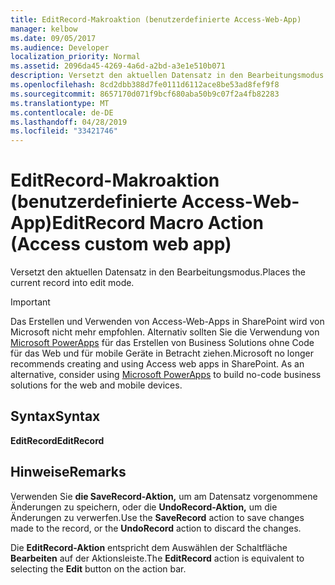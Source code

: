 ```yaml
---
title: EditRecord-Makroaktion (benutzerdefinierte Access-Web-App)
manager: kelbow
ms.date: 09/05/2017
ms.audience: Developer
localization_priority: Normal
ms.assetid: 2096da45-4269-4a6d-a2bd-a3e1e510b071
description: Versetzt den aktuellen Datensatz in den Bearbeitungsmodus.
ms.openlocfilehash: 8cd2dbb388d7fe0111d6112ace8be53ad8fef9f8
ms.sourcegitcommit: 8657170d071f9bcf680aba50b9c07f2a4fb82283
ms.translationtype: MT
ms.contentlocale: de-DE
ms.lasthandoff: 04/28/2019
ms.locfileid: "33421746"
---
```

# <a name="editrecord-macro-action-access-custom-web-app"></a><span data-ttu-id="866be-103">EditRecord-Makroaktion (benutzerdefinierte Access-Web-App)</span><span class="sxs-lookup"><span data-stu-id="866be-103">EditRecord Macro Action (Access custom web app)</span></span>

<span data-ttu-id="866be-104">Versetzt den aktuellen Datensatz in den Bearbeitungsmodus.</span><span class="sxs-lookup"><span data-stu-id="866be-104">Places the current record into edit mode.</span></span>
  
> [!IMPORTANT]
> <span data-ttu-id="866be-p101">Das Erstellen und Verwenden von Access-Web-Apps in SharePoint wird von Microsoft nicht mehr empfohlen. Alternativ sollten Sie die Verwendung von [Microsoft PowerApps](https://powerapps.microsoft.com/en-us/) für das Erstellen von Business Solutions ohne Code für das Web und für mobile Geräte in Betracht ziehen.</span><span class="sxs-lookup"><span data-stu-id="866be-p101">Microsoft no longer recommends creating and using Access web apps in SharePoint. As an alternative, consider using [Microsoft PowerApps](https://powerapps.microsoft.com/en-us/) to build no-code business solutions for the web and mobile devices.</span></span> 
  
## <a name="syntax"></a><span data-ttu-id="866be-107">Syntax</span><span class="sxs-lookup"><span data-stu-id="866be-107">Syntax</span></span>

 <span data-ttu-id="866be-108">**EditRecord**</span><span class="sxs-lookup"><span data-stu-id="866be-108">**EditRecord**</span></span>
  
## <a name="remarks"></a><span data-ttu-id="866be-109">Hinweise</span><span class="sxs-lookup"><span data-stu-id="866be-109">Remarks</span></span>

<span data-ttu-id="866be-110">Verwenden Sie **die SaveRecord-Aktion,** um am Datensatz vorgenommene Änderungen zu speichern, oder die **UndoRecord-Aktion,** um die Änderungen zu verwerfen.</span><span class="sxs-lookup"><span data-stu-id="866be-110">Use the **SaveRecord** action to save changes made to the record, or the **UndoRecord** action to discard the changes.</span></span> 
  
<span data-ttu-id="866be-111">Die **EditRecord-Aktion** entspricht dem Auswählen der Schaltfläche **Bearbeiten** auf der Aktionsleiste.</span><span class="sxs-lookup"><span data-stu-id="866be-111">The **EditRecord** action is equivalent to selecting the **Edit** button on the action bar.</span></span> 
  

